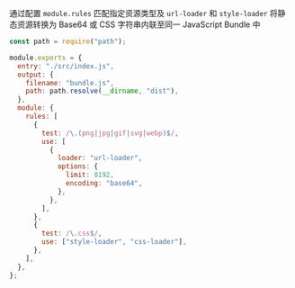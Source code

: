 通过配置 `module.rules` 匹配指定资源类型及 `url-loader` 和 `style-loader` 将静态资源转换为 Base64 或 CSS 字符串内联至同一 JavaScript Bundle 中

```js
const path = require("path");

module.exports = {
  entry: "./src/index.js",
  output: {
    filename: "bundle.js",
    path: path.resolve(__dirname, "dist"),
  },
  module: {
    rules: [
      {
        test: /\.(png|jpg|gif|svg|webp)$/,
        use: [
          {
            loader: "url-loader",
            options: {
              limit: 8192,
              encoding: "base64",
            },
          },
        ],
      },
      {
        test: /\.css$/,
        use: ["style-loader", "css-loader"],
      },
    ],
  },
};
```